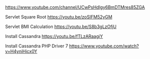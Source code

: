 https://www.youtube.com/channel/UCwPsHdlgy6BmDTMres85ZGA



Servlet Square Root
https://youtu.be/zoSIFM52yGM


Servlet BMI Calculation
 https://youtu.be/S8b3gLzOfjU


 Install Cassandra
 https://youtu.be/fTLzARaagiY


Install Cassandra PHP Driver 7
https://www.youtube.com/watch?v=H4yniHicx0Y
